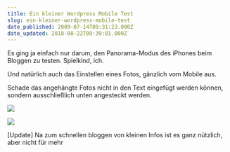 ```yaml
---
title: Ein kleiner Wordpress Mobile Test
slug: ein-kleiner-wordpress-mobile-test
date_published: 2009-07-14T09:31:23.000Z
date_updated: 2018-08-22T09:39:01.000Z
---
```


Es ging ja einfach nur darum, den Panorama-Modus des iPhones beim Bloggen zu testen. Spielkind, ich.

Und natürlich auch das Einstellen eines Fotos, gänzlich vom Mobile aus.

Schade das angehängte Fotos nicht in den Text eingefügt werden können, sondern ausschließlich unten angesteckt werden.

[![](//picdump.thafaker.de/2009/07/p_1600_1200_B62576AD-7435-4CBF-9E2B-FF907CF92BBA.jpeg)](http://picdump.thafaker.de/2009/07/p_1600_1200_B62576AD-7435-4CBF-9E2B-FF907CF92BBA.jpeg)

[![](//picdump.thafaker.de/2009/07/p_480_320_38403135-1464-425A-B014-C256E29F5263.jpeg)](http://picdump.thafaker.de/2009/07/p_480_320_38403135-1464-425A-B014-C256E29F5263.jpeg)

[Update] Na zum schnellen bloggen von kleinen Infos ist es ganz nützlich, aber nicht für mehr
